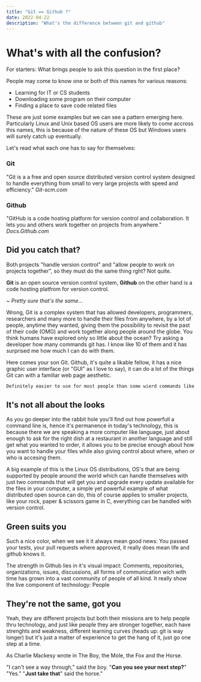 ```yaml
---
title: "Git == Github ?"
date: 2022-04-22
description: "What's the difference between git and github"
---
```


# What's with all the confusion?

For starters: What brings people to ask this question in the first place?

People may come to know one or both of this names for various reasons:

- Learning for IT or CS students
- Downloading some program on their computer
- Finding a place to save code related files

These are just some examples but we can see a pattern emerging here. Particularly Linux and Unix based OS users are more likely to come accross this names, this is because of the nature of these OS but Windows users will surely catch up eventually.

Let's read what each one has to say for themselves:

### Git

"Git is a a free and open source distributed version control system designed to handle everything from small to very large projects with speed and efficiency." *Git-scm.com*

### Github

"GitHub is a code hosting platform for version control and collaboration. It lets you and others work together on projects from anywhere." *Docs.Github.com*

## Did you catch that?

Both projects "handle version control" and "allow people to work on projects together", so they must do the same thing rght? Not quite.

**Git** is an open source version control system, **Github** on the other hand is a code hosting platfrom for version control.

*~ Pretty sure that's the same...*

Wrong, Git is a complex system that has allowed developers, programmers, researchers and many more to handle their files from anywhere, by a lot of people, anytime they wanted, giving them the possibility to revisit the past of their code (OMG) and work together along people around the globe. You think humans have explored only so little about the ocean? Try asking a developer how many commands git has. I know like 10 of them and it has surprised me how much I can do with them.

Here comes your son Git. Github, it's quite a likable fellow, it has a nice graphic user interface (or "GUI" as I love to say), it can do a lot of the things Git can with a familiar web page aesthetic.

```bash
Definitely easier to use for most people than some wierd commands like "commit" or "add ."
```

## It's not all about the looks

As you go deeper into the rabbit hole you'll find out how powerfull a command line is, hence it's permanence in today's technology, this is because there we are speaking a more computer like language, just about enough to ask for the right dish at a restaurant in another language and still get what you wanted to order, it allows you to be precise enough about how you want to handle your files while also giving control about where, when or who is accesing them. 

A big example of this is the Linux OS distributions, OS's that are being supported by people around the world which can handle themselves with just two commands that will get you and upgrade every update available for the files in your computer, a simple yet powerful example of what distributed open source can do, this of course applies to smaller projects, like your rock, paper & scissors game in C, everything can be handled with version control.

## Green suits you

Such a nice color, when we see it it always mean good news: You passed your tests, your pull requests where approved, it really does mean life and github knows it.

The strength in Github lies in  it's visual impact: Comments, repositories, organizations, issues, discussions, all forms of communication wich with time has grown into a vast community of people of all kind. It really show the live component of technology: People

## They're not the same, got you

Yeah, they are different projects but both their missions are to help people thru technology, and just like people they are stronger together, each have strenghts and weakness, different learning curves (heads up: git is way longer) but it's just a matter of experience to get the hang of it, just go one step at a time.

As Charlie Mackesy  wrote in The Boy, the Mole, the Fox and the Horse.

"I can't see a way through," said the boy. "**Can you see your next step?**" "Yes." "**Just take that**" said the horse."
